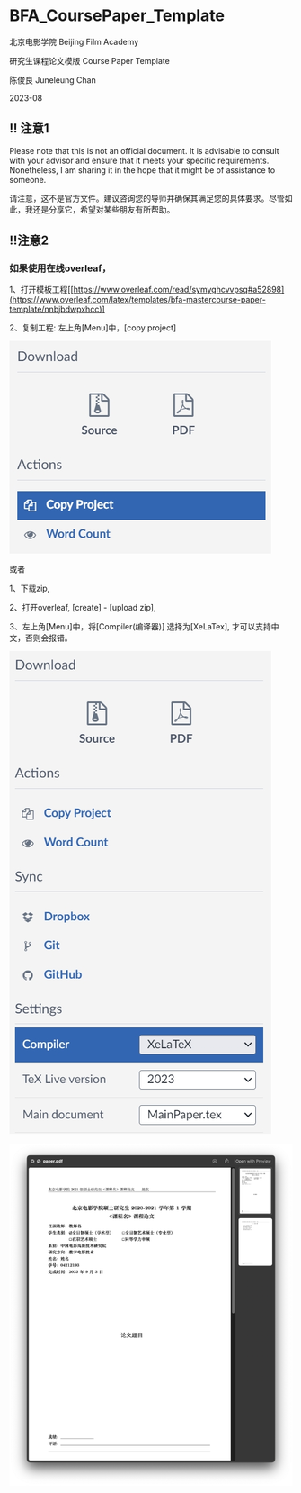 # BFA_CoursePaper_Template

北京电影学院 Beijing Film Academy

研究生课程论文模版 Course Paper Template

陈俊良 Juneleung Chan

2023-08




## !! 注意1

Please note that this is not an official document. It is advisable to consult with your advisor and ensure that it meets your specific requirements. Nonetheless, I am sharing it in the hope that it might be of assistance to someone.

请注意，这不是官方文件。建议咨询您的导师并确保其满足您的具体要求。尽管如此，我还是分享它，希望对某些朋友有所帮助。


## !!注意2

###  如果使用在线overleaf，

1、打开模板工程[[https://www.overleaf.com/read/symyghcvvpsq#a52898](https://www.overleaf.com/latex/templates/bfa-mastercourse-paper-template/nnbjbdwpxhcc)]

2、复制工程: 左上角[Menu]中，[copy project]

![overleaf](/doc/copyproj.png)

或者

1、下载zip, 

2、打开overleaf, [create] - [upload zip], 

3、左上角[Menu]中，将[Compiler(编译器)] 选择为[XeLaTex], 才可以支持中文，否则会报错。

![overleaf](/doc/overleaf.png)



![pdfScreenshot](/doc/pdfscreenshot.png)
